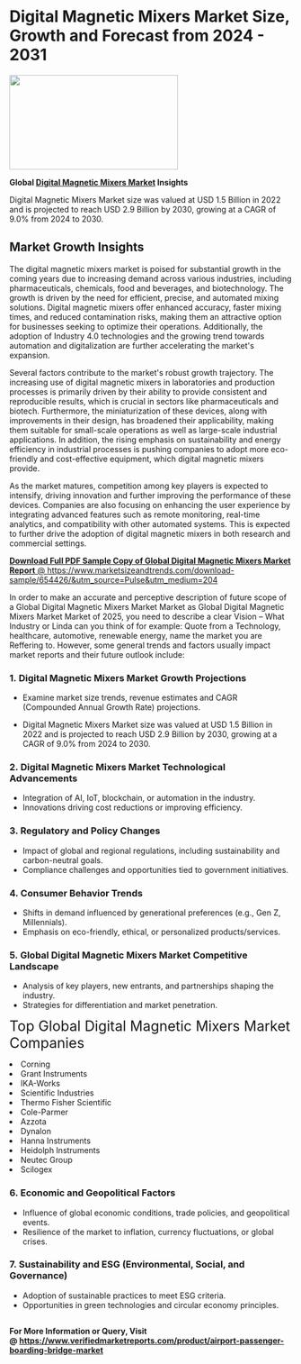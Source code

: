 <H1>Digital Magnetic Mixers Market Size, Growth and Forecast from 2024 - 2031</H1><img class="aligncenter size-medium wp-image-584254" src="https://thirdeyenews.in/wp-content/uploads/2024/09/Global-Market-Research-300x168.jpeg" alt="" width="300" height="168" /><p><strong>Global&nbsp;<a href="https://www.marketsizeandtrends.com/download-sample/654426/&amp;utm_source=Pulse&amp;utm_medium=204">Digital Magnetic Mixers Market</a> Insights</strong></p><p>Digital Magnetic Mixers Market size was valued at USD 1.5 Billion in 2022 and is projected to reach USD 2.9 Billion by 2030, growing at a CAGR of 9.0% from 2024 to 2030.</p><p><h2>Market Growth Insights</h2> <p>The digital magnetic mixers market is poised for substantial growth in the coming years due to increasing demand across various industries, including pharmaceuticals, chemicals, food and beverages, and biotechnology. The growth is driven by the need for efficient, precise, and automated mixing solutions. Digital magnetic mixers offer enhanced accuracy, faster mixing times, and reduced contamination risks, making them an attractive option for businesses seeking to optimize their operations. Additionally, the adoption of Industry 4.0 technologies and the growing trend towards automation and digitalization are further accelerating the market's expansion.</p> <p><a href="#"></a></p> <p>Several factors contribute to the market's robust growth trajectory. The increasing use of digital magnetic mixers in laboratories and production processes is primarily driven by their ability to provide consistent and reproducible results, which is crucial in sectors like pharmaceuticals and biotech. Furthermore, the miniaturization of these devices, along with improvements in their design, has broadened their applicability, making them suitable for small-scale operations as well as large-scale industrial applications. In addition, the rising emphasis on sustainability and energy efficiency in industrial processes is pushing companies to adopt more eco-friendly and cost-effective equipment, which digital magnetic mixers provide.</p> <p>As the market matures, competition among key players is expected to intensify, driving innovation and further improving the performance of these devices. Companies are also focusing on enhancing the user experience by integrating advanced features such as remote monitoring, real-time analytics, and compatibility with other automated systems. This is expected to further drive the adoption of digital magnetic mixers in both research and commercial settings.</p> <p><a href="#"></p><p><span class=""><strong>Download Full PDF Sample Copy of Global Digital Magnetic Mixers Market Report</strong> @ <a href="https://www.marketsizeandtrends.com/download-sample/654426/&amp;utm_source=Pulse&amp;utm_medium=204" target="_blank">https://www.marketsizeandtrends.com/download-sample/654426/&amp;utm_source=Pulse&amp;utm_medium=204</a></span></p><p>In order to make an accurate and perceptive description of future scope of a Global&nbsp;Digital Magnetic Mixers Market Market as Global&nbsp;Digital Magnetic Mixers Market Market of 2025, you need to describe a clear Vision &ndash; What Industry or Linda can you think of for example: Quote from a Technology, healthcare, automotive, renewable energy, name the market you are Reffering to. However, some general trends and factors usually impact market reports and their future outlook include:</p><h3>1.&nbsp;<strong>Digital Magnetic Mixers Market Growth Projections</strong></h3><ul><li>Examine market size trends, revenue estimates and CAGR (Compounded Annual Growth Rate) projections.</li><li><p>Digital Magnetic Mixers Market size was valued at USD 1.5 Billion in 2022 and is projected to reach USD 2.9 Billion by 2030, growing at a CAGR of 9.0% from 2024 to 2030.</p></li></ul><h3>2.&nbsp;<strong>Digital Magnetic Mixers Market Technological Advancements</strong></h3><ul><li>Integration of AI, IoT, blockchain, or automation in the industry.</li><li>Innovations driving cost reductions or improving efficiency.</li></ul><h3>3.&nbsp;<strong>Regulatory and Policy Changes</strong></h3><ul><li>Impact of global and regional regulations, including sustainability and carbon-neutral goals.</li><li>Compliance challenges and opportunities tied to government initiatives.</li></ul><h3>4.&nbsp;<strong>Consumer Behavior Trends</strong></h3><ul><li>Shifts in demand influenced by generational preferences (e.g., Gen Z, Millennials).</li><li>Emphasis on eco-friendly, ethical, or personalized products/services.</li></ul><h3>5.&nbsp;<strong>Global Digital Magnetic Mixers Market Competitive Landscape</strong></h3><ul><li>Analysis of key players, new entrants, and partnerships shaping the industry.</li><li>Strategies for differentiation and market penetration.</li></ul><p data-pm-slice="1 1 []"><span style="color: inherit; font-family: inherit; font-size: 25px;">Top Global Digital Magnetic Mixers Market Companies</span></p><div class="" data-test-id=""><p><li>Corning</li><li> Grant Instruments</li><li> IKA-Works</li><li> Scientific Industries</li><li> Thermo Fisher Scientific</li><li> Cole-Parmer</li><li> Azzota</li><li> Dynalon</li><li> Hanna Instruments</li><li> Heidolph Instruments</li><li> Neutec Group</li><li> Scilogex</li></p></div><h3>6.&nbsp;<strong>Economic and Geopolitical Factors</strong></h3><ul><li>Influence of global economic conditions, trade policies, and geopolitical events.</li><li>Resilience of the market to inflation, currency fluctuations, or global crises.</li></ul><h3>7.&nbsp;<strong>Sustainability and ESG (Environmental, Social, and Governance)</strong></h3><ul><li>Adoption of sustainable practices to meet ESG criteria.</li><li>Opportunities in green technologies and circular economy principles.</li></ul><h2><strong style="font-size: 14px;">For More Information or Query, Visit @&nbsp;</strong><a style="background-color: #ffffff; font-size: 14px;" href="https://www.marketsizeandtrends.com/report/digital-magnetic-mixers-market/" target="_blank">https://www.verifiedmarketreports.com/product/airport-passenger-boarding-bridge-market</a></h2>
